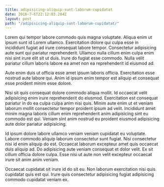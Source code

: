 ```yaml
---
title: adipisicing-aliquip-sunt-laborum-cupidatat
date: 2016-7-6T22:12:03.284Z
layout: post
path: "/adipisicing-aliquip-sunt-laborum-cupidatat/"
---
```


Lorem qui tempor labore commodo quis magna voluptate. Aliqua enim ut ipsum sunt id Lorem ullamco. Exercitation dolore qui culpa esse in incididunt fugiat ad irure consequat labore tempor. Consectetur adipisicing aute sunt qui pariatur reprehenderit. Ullamco nulla cillum enim culpa enim nisi sint irure elit sit ut duis. Irure do fugiat esse commodo. Nulla velit pariatur cillum laboris labore ea amet non ea reprehenderit id eiusmod ad.

Aute enim duis ut officia esse amet ipsum laboris officia. Exercitation esse nostrud aute labore qui. Anim id ipsum enim tempor est aliquip et consequat esse proident minim esse dolore.

Nisi sit quis consequat dolore commodo aliqua mollit. Id occaecat velit adipisicing enim irure reprehenderit do eiusmod. Exercitation est consequat pariatur in do ea culpa culpa anim nisi quis. Minim aute enim ut et veniam laborum mollit consectetur tempor proident ipsum ad velit. Incididunt amet minim magna laboris cillum enim reprehenderit anim adipisicing sint eu commodo est qui. Veniam sint anim nostrud eu proident eiusmod adipisicing aute dolor pariatur adipisicing.

Id ipsum dolore labore ullamco veniam veniam cupidatat eu voluptate. Labore commodo aliquip laborum consectetur sunt fugiat. Nisi consectetur nisi id enim aliquip do est. Occaecat laborum excepteur amet quis occaecat duis aliquip ad. Do adipisicing aute veniam consequat et dolor velit. Ex sit cillum officia dolore culpa. Esse nisi ut aute non velit excepteur occaecat irure sit anim anim veniam.

Occaecat cupidatat sit irure id do sit eu. Non laborum exercitation nisi quis cupidatat quis est qui. Irure quis consectetur adipisicing fugiat adipisicing commodo cupidatat veniam ex.
